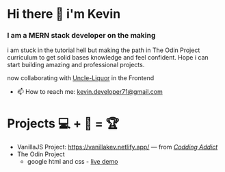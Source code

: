 # Hi there 👋 i'm Kevin

### I am a MERN stack developer on the making

i am stuck in the tutorial hell but making the path in The Odin Project curriculum to get solid bases knowledge and feel confident. Hope i can start building amazing and professional projects.

now collaborating with [Uncle-Liquor](https://github.com/Uncle-Liquor) in the Frontend

- 📫 How to reach me: kevin.developer71@gmail.com

# Projects 💻 + 🧠 = 🏆

- VanillaJS Project: https://vanillakev.netlify.app/   — from *[Codding Addict](https://www.youtube.com/watch?v=90PgFUPIybY)*
- The Odin Project
    - google html and css -  [live demo](https://kevin-dev71.github.io/TOP-google-homepage/)


<!--
**kevin-dev71/kevin-dev71** is a ✨ _special_ ✨ repository because its `README.md` (this file) appears on your GitHub profile.

Here are some ideas to get you started:

- 🔭 I’m currently working on ...
- 🌱 I’m currently learning ...
- 👯 I’m looking to collaborate on ...
- 🤔 I’m looking for help with ...
- 💬 Ask me about ...
- 📫 How to reach me: ...
- 😄 Pronouns: ...
- ⚡ Fun fact: ...
-->
